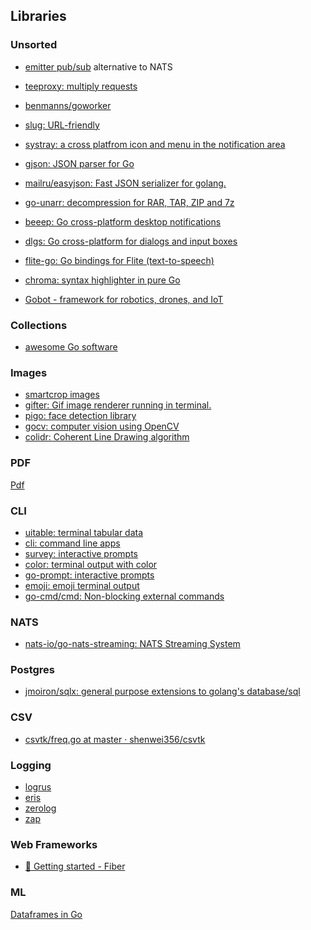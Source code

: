 
## Libraries

### Unsorted

* [emitter pub/sub](https://github.com/emitter-io/emitter) alternative to NATS
* [teeproxy: multiply requests](https://github.com/chrislusf/teeproxy)
* [benmanns/goworker](https://github.com/benmanns/goworker)
* [slug: URL-friendly](https://github.com/gosimple/slug)
* [systray: a cross platfrom icon and menu in the notification area](https://github.com/getlantern/systray)
* [gjson: JSON parser for Go](https://github.com/tidwall/gjson)
* [mailru/easyjson: Fast JSON serializer for golang.](https://github.com/mailru/easyjson)
* [go-unarr: decompression for RAR, TAR, ZIP and 7z](https://github.com/gen2brain/go-unarr)
* [beeep: Go cross-platform desktop notifications](https://github.com/gen2brain/beeep)
* [dlgs: Go cross-platform for dialogs and input boxes](https://github.com/gen2brain/dlgs)
* [flite-go: Go bindings for Flite (text-to-speech)](https://github.com/gen2brain/flite-go)

* [chroma: syntax highlighter in pure Go](https://github.com/alecthomas/chroma)
* [Gobot - framework for robotics, drones, and IoT](https://gobot.io/)

### Collections
* [ awesome Go software](https://oxozle.com/awetop/avelino-awesome-go/)

### Images
* [smartcrop images](https://github.com/muesli/smartcrop)
* [gifter: Gif image renderer running in terminal.](https://github.com/esimov/gifter)
* [pigo: face detection library](https://github.com/esimov/pigo)
* [gocv: computer vision using OpenCV](https://github.com/hybridgroup/gocv)
* [colidr: Coherent Line Drawing algorithm](https://github.com/esimov/colidr)


### PDF

[Pdf](https://github.com/unidoc/unipdf)

### CLI
* [uitable: terminal tabular data](https://github.com/gosuri/uitable)
* [cli: command line apps](https://github.com/urfave/cli)
* [survey: interactive prompts](https://github.com/AlecAivazis/survey)
* [color: terminal output with color](https://github.com/fatih/color)
* [go-prompt: interactive prompts](https://github.com/c-bata/go-prompt)
* [emoji: emoji terminal output](https://github.com/kyokomi/emoji)
* [go-cmd/cmd: Non-blocking external commands](https://github.com/go-cmd/cmd)


### NATS

* [nats-io/go-nats-streaming: NATS Streaming System](https://github.com/nats-io/go-nats-streaming)

### Postgres
* [jmoiron/sqlx: general purpose extensions to golang's database/sql](https://github.com/jmoiron/sqlx)


### CSV
* [csvtk/freq.go at master · shenwei356/csvtk](https://github.com/shenwei356/csvtk/blob/master/csvtk/cmd/freq.go)


### Logging
* [logrus](https://github.com/Sirupsen/logrus)
* [eris](https://github.com/rotisserie/eris)
* [zerolog](https://github.com/rs/zerolog)
* [zap](https://github.com/uber-go/zap)

### Web Frameworks
* [📖 Getting started - Fiber](https://fiber.wiki/)

### ML

[Dataframes in Go](https://github.com/go-gota/gota)
<!--stackedit_data:
eyJoaXN0b3J5IjpbNDY4NjUyMzY0LC0xNjE2NDIwODU3LC0xNT
YyNDM0NiwtNzg1NDk1NjM4LDgzODgzODA4LDQ4Nzc3ODE4OSwt
MTUyOTEwNjU3MSwtNTY4NTE3NjM3LC0yMDAzMjYzNTY3LC0xMj
U3MjYzNTc5LDk1NTA2MjEwNCwyMDk4MjM4MzcxXX0=
-->